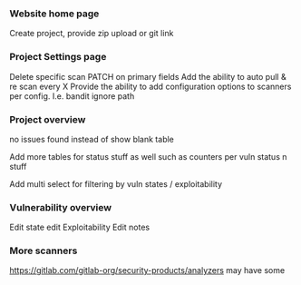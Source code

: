 ### Website home page
Create project, provide zip upload or git link

### Project Settings page
Delete specific scan
PATCH on primary fields
Add the ability to auto pull & re scan every X
Provide the ability to add configuration options to scanners per config. I.e. bandit ignore path

### Project overview
no issues found instead of show blank table

Add more tables for status stuff as well such as counters per vuln status n stuff

Add multi select for filtering by vuln states / exploitability

### Vulnerability overview
Edit state
edit Exploitability
Edit notes

### More scanners

https://gitlab.com/gitlab-org/security-products/analyzers may have some
